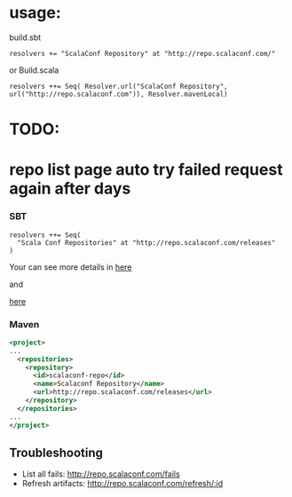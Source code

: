 usage:
===
build.sbt

`
resolvers += "ScalaConf Repository" at "http://repo.scalaconf.com/"
`

or Build.scala

`
resolvers ++= Seq( Resolver.url("ScalaConf Repository", url("http://repo.scalaconf.com")), Resolver.mavenLocal)
`


TODO:
===
repo list page
auto try failed request again after days
=======
### SBT

```
resolvers ++= Seq(
  "Scala Conf Repositories" at "http://repo.scalaconf.com/releases"
)
```
Your can see more details in [here](http://www.scala-sbt.org/0.13/docs/Resolvers.html)

and

[here](http://www.scala-sbt.org/0.13/docs/Proxy-Repositories.html)

### Maven

```xml
<project>
...
  <repositories>
    <repository>
      <id>scalaconf-repo</id>
      <name>Scalaconf Repository</name>
      <url>http://repo.scalaconf.com/releases</url>
    </repository>
  </repositories>
...
</project>
```

## Troubleshooting

- List all fails: http://repo.scalaconf.com/fails
- Refresh artifacts: http://repo.scalaconf.com/refresh/:id
